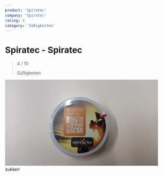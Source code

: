 ```yaml
---
product: 'Spiratec'
company: 'Spiratec'
rating: 4
category: 'Süßigkeiten'
---
```


# Spiratec - Spiratec
>
> 4 / 10
>
> Süßigkeiten

![Spiratec](./assets/spiratec-spiratec-a9ea83be-703d-4aff-a60b-9b99d437903e.jpg)
zukkerl
